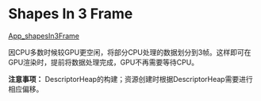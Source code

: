 # Shapes In 3 Frame  

[App_shapesIn3Frame](./App_shapesIn3Frame/App_shapesIn3Frame.cpp)  

因CPU多数时候较GPU更空闲，将部分CPU处理的数据划分到3帧。这样即可在GPU渲染时，提前将数据处理完成，GPU不再需要等待CPU。  

**注意事项：** DescriptorHeap的构建；资源创建时根据DescriptorHeap需要进行相应偏移。  